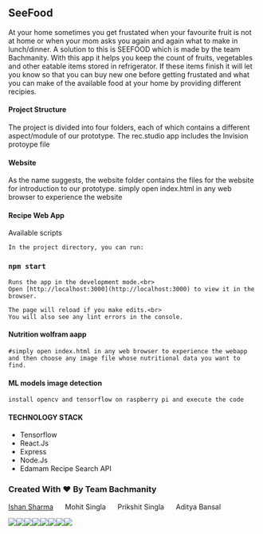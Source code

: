 ## SeeFood

At your home sometimes you get frustated when your favourite fruit is not at home or when your mom asks you again and again what to make in lunch/dinner. A solution to this is SEEFOOD which is made by the team Bachmanity. With this app it helps you keep the count of fruits, vegetables and other eatable items stored in refrigerator. If these items finish it will let you know so that you can buy new one before getting frustated and what you can make of the available food at your home by providing different recipies.

#### Project Structure
The project is divided into four folders, each of which contains a different aspect/module of our prototype.
The rec.studio app includes the Invision protoype file

#### Website

As the name suggests, the website folder contains the files for the website for introduction to our prototype.
simply open index.html in any web browser to experience the website

#### Recipe Web App
Available scripts 

	In the project directory, you can run:

### `npm start`

	Runs the app in the development mode.<br>
	Open [http://localhost:3000](http://localhost:3000) to view it in the browser.

	The page will reload if you make edits.<br>
	You will also see any lint errors in the console.


#### Nutrition wolfram aapp

	#simply open index.html in any web browser to experience the webapp and then choose any image file whose nutritional data you want to find.

#### ML models image detection
	
	install opencv and tensorflow on raspberry pi and execute the code
  
#### TECHNOLOGY STACK

* Tensorflow
* React.Js
* Express
* Node.Js
* Edamam Recipe Search API

### Created With ♥ By Team Bachmanity

[Ishan Sharma](https://ishandeveloper.com) &nbsp;&nbsp;&nbsp;&nbsp; Mohit Singla &nbsp;&nbsp;&nbsp;&nbsp; Prikshit Singla &nbsp;&nbsp;&nbsp;&nbsp; Aditya Bansal

[![](https://sourcerer.io/fame/ishandeveloper/ishandeveloper/SeeFood_Bachmanity/images/0)](https://sourcerer.io/fame/ishandeveloper/ishandeveloper/SeeFood_Bachmanity/links/0)[![](https://sourcerer.io/fame/ishandeveloper/ishandeveloper/SeeFood_Bachmanity/images/1)](https://sourcerer.io/fame/ishandeveloper/ishandeveloper/SeeFood_Bachmanity/links/1)[![](https://sourcerer.io/fame/ishandeveloper/ishandeveloper/SeeFood_Bachmanity/images/2)](https://sourcerer.io/fame/ishandeveloper/ishandeveloper/SeeFood_Bachmanity/links/2)[![](https://sourcerer.io/fame/ishandeveloper/ishandeveloper/SeeFood_Bachmanity/images/3)](https://sourcerer.io/fame/ishandeveloper/ishandeveloper/SeeFood_Bachmanity/links/3)[![](https://sourcerer.io/fame/ishandeveloper/ishandeveloper/SeeFood_Bachmanity/images/4)](https://sourcerer.io/fame/ishandeveloper/ishandeveloper/SeeFood_Bachmanity/links/4)[![](https://sourcerer.io/fame/ishandeveloper/ishandeveloper/SeeFood_Bachmanity/images/5)](https://sourcerer.io/fame/ishandeveloper/ishandeveloper/SeeFood_Bachmanity/links/5)[![](https://sourcerer.io/fame/ishandeveloper/ishandeveloper/SeeFood_Bachmanity/images/6)](https://sourcerer.io/fame/ishandeveloper/ishandeveloper/SeeFood_Bachmanity/links/6)[![](https://sourcerer.io/fame/ishandeveloper/ishandeveloper/SeeFood_Bachmanity/images/7)](https://sourcerer.io/fame/ishandeveloper/ishandeveloper/SeeFood_Bachmanity/links/7)
